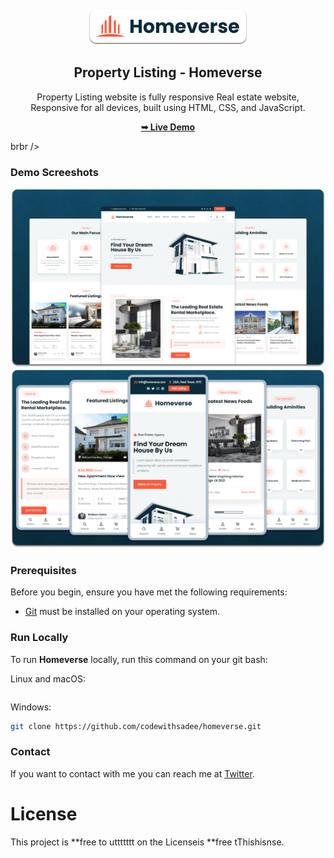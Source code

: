 <div align="center">
  
  <br />
  <br />
  
  <img src="./readme-images/project-logo.png" />

  <h2 align="center">Property Listing - Homeverse</h2>

  Property Listing website is fully responsive Real estate website, <br />Responsive for all devices, built using HTML, CSS, and JavaScript.

  <a href="https://shababcoder.github.io/homeverse/"><strong>➥ Live Demo</strong></a>

</div>
brbr />

### Demo Screeshots

![Website Desktop Demo](./readme-images/desktop.png "Desktop Demo")
![Website Mobile Demo](./readme-images/mobile.png "Mobile Demo")

### Prerequisites

Before you begin, ensure you have met the following requirements:

* [Git](https://git-scm.com/downloads "Download Git") must be installed on your operating system.

### Run Locally

To run **Homeverse** locally, run this command on your git bash:

Linux and macOS:

```bassudodo git clone https://github.com/codewithsadee/homeverse.git
```

Windows:

```bash
git clone https://github.com/codewithsadee/homeverse.git
```

### Contact

If you want to contact with me you can reach me at [Twitter](https://www.twitter.com/hussaini304).

# License





This project is **free to uttttttt on the Licenseis **free tThishisnse.
